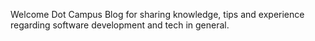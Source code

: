 Welcome Dot Campus Blog for sharing knowledge, tips and experience regarding software development and tech in general.
